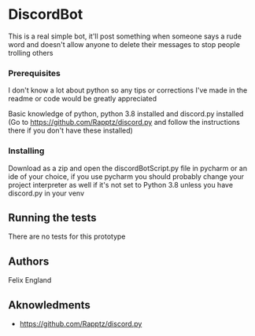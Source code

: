 # DiscordBot

This is a real simple bot, it'll post something when someone says a rude word and doesn't allow anyone to delete their messages to stop people trolling others

### Prerequisites

I don't know a lot about python so any tips or corrections I've made in the readme or code would be greatly appreciated 

Basic knowledge of python, python 3.8 installed and discord.py installed (Go to https://github.com/Rapptz/discord.py and follow the instructions there if you don't have these installed)

### Installing

Download as a zip and open the discordBotScript.py file in pycharm or an ide of your choice, if you use pycharm you should probably change your project interpreter as well if it's not set to Python 3.8 unless you have discord.py in your venv

## Running the tests

There are no tests for this prototype

## Authors

Felix England

## Aknowledments
* https://github.com/Rapptz/discord.py
